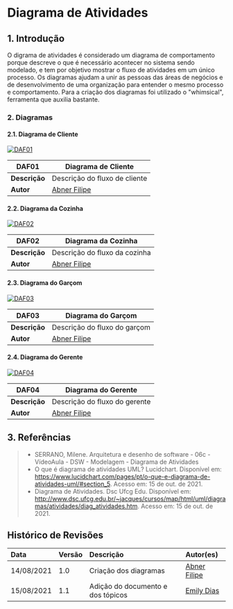 # Diagrama de Atividades

## 1. Introdução

O digrama de atividades é considerado um diagrama de comportamento porque descreve o que é necessário acontecer no sistema sendo modelado, e tem por objetivo mostrar o fluxo de atividades em um único processo. Os diagramas ajudam a unir as pessoas das áreas de negócios e de desenvolvimento de uma organização para entender o mesmo processo e comportamento. Para a criação dos diagramas foi utilizado o "whimsical", ferramenta que auxilia bastante.

### 2. Diagramas

#### 2.1. Diagrama de Cliente

[![DAF01](../../assets/img/seminario2/diagrama-de-atividades/DiagramaCliente.png)](../../assets/img/seminario2/diagrama-de-atividades/DiagramaCliente.png)

| **DAF01**     | **Diagrama de Cliente**                     |
| ------------- | ------------------------------------------- |
| **Descrição** | Descrição do fluxo de cliente               |
| **Autor**     | [Abner Filipe](https://github.com/abner423) |

#### 2.2. Diagrama da Cozinha

[![DAF02](../../assets/img/seminario2/diagrama-de-atividades/DiagramaCozinha.png)](../../assets/img/seminario2/diagrama-de-atividades/DiagramaCozinha.png)

| **DAF02**     | **Diagrama da Cozinha**                     |
| ------------- | ------------------------------------------- |
| **Descrição** | Descrição do fluxo da cozinha               |
| **Autor**     | [Abner Filipe](https://github.com/abner423) |

#### 2.3. Diagrama do Garçom

[![DAF03](../../assets/img/seminario2/diagrama-de-atividades/DiagramaGarcom.png)](../../assets/img/seminario2/diagrama-de-atividades/DiagramaGarcom.png)

| **DAF03**     | **Diagrama do Garçom**                      |
| ------------- | ------------------------------------------- |
| **Descrição** | Descrição do fluxo do garçom                |
| **Autor**     | [Abner Filipe](https://github.com/abner423) |

#### 2.4. Diagrama do Gerente

[![DAF04](../../assets/img/seminario2/diagrama-de-atividades/DiagramaGerente.png)](../../assets/img/seminario2/diagrama-de-atividades/DiagramaGerente.png)

| **DAF04**     | **Diagrama do Gerente**                     |
| ------------- | ------------------------------------------- |
| **Descrição** | Descrição do fluxo do gerente               |
| **Autor**     | [Abner Filipe](https://github.com/abner423) |

## 3. Referências

> - SERRANO, Milene. Arquitetura e desenho de software - 06c - VídeoAula - DSW - Modelagem - Diagrama de Atividades
> - O que é diagrama de atividades UML? Lucidchart. Disponível em: <https://www.lucidchart.com/pages/pt/o-que-e-diagrama-de-atividades-uml/#section_5>. Acesso em: 15 de out. de 2021.
> - Diagrama de Atividades. Dsc Ufcg Edu. Disponível em: <http://www.dsc.ufcg.edu.br/~jacques/cursos/map/html/uml/diagramas/atividades/diag_atividades.htm>. Acesso em: 15 de out. de 2021.

## Histórico de Revisões

| Data       | Versão | Descrição                         | Autor(es)                                   |
| :--------- | :----- | :-------------------------------- | :------------------------------------------ |
| 14/08/2021 | 1.0    | Criação dos diagramas             | [Abner Filipe](https://github.com/abner423) |
| 15/08/2021 | 1.1    | Adição do documento e dos tópicos | [Emily Dias](https://github.com/emysdias)   |
